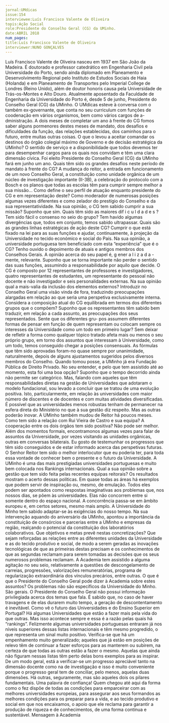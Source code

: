 ```yaml
---
jornal:UMdicas
issue:154	
interviewee:Luís Francisco Valente de Oliveira
topis:Ação Social
role:Presidente do Conselho Geral (CG) da UMinho.
date:ABRIL 2018
num_pages:
title:Luís Francisco Valente de Oliveira
interviewer:NUNO GONÇALVES
---
```

Luís Francisco Valente de Oliveira nasceu em 1937 em São João da Madeira. É doutorado e professor catedrático em
Engenharia Civil pela Universidade do Porto, sendo ainda diplomado em Planeamento e Desenvolvimento Regional
pelo Instituto de Estudos Sociais de Haia (Holanda) e em Planeamento de Transportes pelo Imperial College de
Londres (Reino Unido), além de doutor honoris causa pela Universidade de Trás-os-Montes e Alto Douro.
Atualmente aposentado da Faculdade de Engenharia da Universidade do Porto é, desde 5 de junho, Presidente do
Conselho Geral (CG) da UMinho.
O UMdicas esteve à conversa
com o também ex-governante,
que conta no seu
curriculum com funções de
coodenação em vários organismos,
bem como vários
cargos de a-dministração.
A dois meses de completar
um ano à frente do CG fomos
saber alguns pormenores
destes meses de mandato,
dos desafios e dificuldades
da função, das relações establecidas,
dos caminhos para
o futuro, entre muitas outras
coisas.
O que o levou a aceitar
comandar os destinos do
órgão colegial máximo de
Governo e de decisão estratégica
da UMinho?
O sentido de serviço e a disponibilidade
que todos devemos ter
para desempenhar cargos para
os quais nos convidam e têm uma
clara dimensão cívica.
Foi eleito Presidente do Conselho
Geral (CG) da UMinho
fará em junho um ano. Quais
têm sido os grandes desafios
neste período de mandato à
frente do CG?
A mudança do reitor, a entrada
em funcionamento de um novo
Conselho Geral, a constituição
como unidade orgânica de um
núcleo de investigação importante
(II-3B), a celebração do
protocolo com a Bosch e os planos
que todas as escolas têm para
cumprir sempre melhor a sua
missão…
Como define o seu perfil de
atuação enquanto presidente
do CG e em representação
deste?
Como moderador de numerosas
posições algumas vezes diferentes
e como zelador do prestígio
do Conselho e da sua representatividade.
Na sua opinião, o CG tem
sabido cumprir a sua missão?
Suponho que sim.
Quais têm sido
as maiores dif
i c u l d a d e s ?
Tem sido fácil
o consenso no
seio do grupo?
Tem havido algumas
divergências
que, todos em
conjunto, temos sabido ultrapassar.
Quais são as grandes linhas
estratégicas de ação deste
CG?
Cumprir o que está fixado na lei
para as suas funções e ajudar,
continuamente, à projeção da
Universidade no tecido económico
e social do País.
Na sua opinião, a universidade
portuguesa tem beneficiado
com esta “experiência”
que é o CG?
Tenho ouvido o
depoimento de
atuais e antigos
membros dos
Conselhos Gerais.
A opinião acerca
do seu papel é,
g ener a l i z a d a -
mente, relevante.
Suponho que se
torna importante não perder o
sentido das suas funções, assumindo
a responsabilidade por aquilo
que decide.
O CG é composto por 12 representantes
de professores e
investigadores, quatro representantes
de estudantes,
um representante do pessoal
não docente e não investigador
e seis personalidades externas.
Na sua opinião qual
a mais-valia da inclusão dos
elementos externos?
Introduzir no Conselho Geral
uma visão vinda de fora, traduzindo
preocupações alargadas em
relação ao que seria uma perspetiva
exclusivamente interna.
Considera a composição atual
do CG equilibrada em termos
dos diferentes grupos
que o compõem?
Suponho que os representantes
têm sabido bem traduzir, em
relação a cada assunto, as preocupações
dos seus representados.
Sente que os diferentes gru-
pos assumem diferentes formas
de pensar em função de
quem representam ou colocam
sempre os interesses da
Universidade como um todo
em primeiro lugar?
Sem deixar de refletir a forma
como qualquer tópico tratado
afeta mais ou
menos o seu próprio
grupo, em torno
dos assuntos
que interessam
à Universidade,
como um todo,
temos conseguido
chegar a posições
consensuais. As
fórmulas que têm
sido aprovadas
foram-no quase
sempre por unanimidade,
naturalmente, depois
de alguns ajustamentos sugeridos
pelos diversos membros do
Conselho.
Quando tomou posse, a
UMinho já era Fundação
Pública de Direito Privado.
No seu entender, e pelo que
tem assistido até ao momento,
esta foi uma
boa opção?
Suponho que o
tempo decorrido
ainda não permite
ser categórico.
Mas, falando
com aqueles que
têm responsabilidades
diretas na
gestão de Universidades
que adotaram
o modelo
fundacional, sou
levado a concluir que se tratou
de uma evolução positiva. Isto,
particularmente, em relação às
universidades com maior número
de discentes e de docentes e
com muitas atividades diversificadas.
É possível que as universidades
menos robustas tenham de
permanecer na esfera direta do
Ministério no que à sua gestão diz
respeito. Mas as outras poderão
inovar.
A UMinho também mudou
de Reitor há poucos meses.
Como tem sido a relação
com Rui Vieira de Castro e
sua equipa? A cooperação
entre os dois órgãos tem
sido positiva?
Não pode ser melhor. Além dos
momentos formais, encontramonos
algumas vezes para falar
de assuntos da Universidade,
por vezes visitando as unidades
orgânicas, outras em conversas
bilaterais. Eu gosto de testemunhar
os progressos que têm sido
conseguidos e de estar informado
acerca das perspetivas futuras. O
Senhor Reitor tem sido o melhor
interlocutor que eu poderia ter,
para toda essa vontade de conhecer
bem o presente e o futuro
da Universidade.
A UMinho é uma das mais
prestigiadas universidades
portuguesas e muito bem
colocada nos Rankings internacionais.
Qual a sua
opinião sobre a gestão que
tem sido feita pelas recentes
equipas reitorais?
Os resultados mostram o acerto
dessas políticas. Em quase todas
as áreas há exemplos que podem
servir de inspiração
ou, mesmo,
de emulação.
Todos eles podem
ser apontados
como respostas
imaginativas aos
problemas que,
nos nossos dias, se põem às universidades.
Elas não concorrem
entre si somente dentro do espaço
nacional. A concorrência
passa-se em âmbito europeu e,
em certos setores, mesmo mais
amplo. A Universidade do Minho
tem sabido adaptar-se às exigências
do nosso tempo.
Na sua intervenção aquando
do aniversário da UMinho,
apontou a importância da
constituição de consórcios
e parcerias entre a UMinho
e empresas da região, realçando
o potencial da constituição
dos laboratórios
colaborativos. Que objetivos
e metas prevê nestas concretizações?
Que sejam reforçadas as relações
entre as diferentes unidades
da Universidade e as do tecido
produtivo e social, de modo a
serem geradas as inovações tecnológicas
de que as primeiras
destas precisam e os conhecimentos
de que as segundas reclamam
para serem tomadas as
decisões que os seus numerosos
problemas reclamam.
A Academia tem assistido a
alguma agitação no seu seio,
relativamente a questões
de descongelamento de
carreias, progressões, valorizações
remuneratórias,
programa de regularização
extraordinária dos vínculos
precários, entre outras. O
que é que o Presidente do
Conselho Geral pode dizer à
Academia sobre estes assuntos?
Os problemas não são específicos
da Universidade do Minho. São
gerais. O Presidente do Conselho
Geral não possui informação
privilegiada acerca dos temas que
fala. É sabido que, no caso de haver
travagens e de elas durarem
muito tempo, a geração de descontentamento
é inevitável.
Como vê o futuro das Universidades
e do Ensino Superior
em Portugal?
Há algumas Universidades que
estão a fazer mais pela vida do
que outras. Mas isso acontece
sempre e essa é a razão pelas
quais há “rankings”. Felizmente
algumas universidades portuguesas
entraram já nos níveis
superiores dessas listas internacionais
e têm mesmo progredido,
o que representa um sinal muito
positivo. Verifica-se que há um
empenhamento
muito generalizado;
aqueles que já
estão em posições
de relevo têm de
continuar a fazer
esforços para as
manterem ou
subirem, na certeza de que todas
as outras estão a fazer o mesmo.
Aquelas que ainda não figuram
nessas listas têm perto delas bons
exemplos para as inspirar. De um
modo geral, está a verificar-se
um progresso apreciável tanto na
dimensão docente como na de investigação
e isso é muito conveniente
porque o progresso geral tem
de conciliar, pelo menos, aquelas
duas dimensões. Há outras, seguramente,
mas são aqueles dois os
pilares fundamentais.
Uma palavra de
confiança! Quem
chegou até aqui
da forma como
o fez dispõe de
todas as condições
para emparceirar
com as melhores
universidades
europeias, para
assegurar aos
seus formandos
as melhores
condições para
os preparar
para a vida, e ao
tecido produtivo
e social em que
nos encaixamos,
o apoio que
ele reclama
para garantir
a produção de
riqueza e de
conhecimentos,
de uma forma
contínua e
sustentável.
Mensagem à Academia
